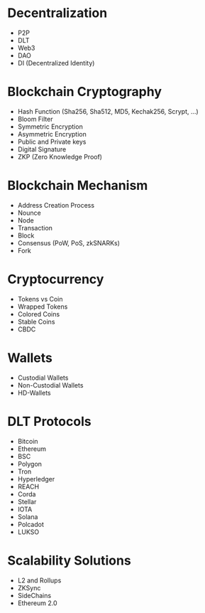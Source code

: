 
# Decentralization
- P2P
- DLT
- Web3
- DAO
- DI (Decentralized Identity)

# Blockchain Cryptography
- Hash Function (Sha256, Sha512, MD5, Kechak256, Scrypt, ...)
- Bloom Filter
- Symmetric Encryption
- Asymmetric Encryption
- Public and Private keys
- Digital Signature
- ZKP (Zero Knowledge Proof)

# Blockchain Mechanism
- Address Creation Process
- Nounce
- Node
- Transaction
- Block
- Consensus (PoW, PoS, zkSNARKs)
- Fork

# Cryptocurrency
- Tokens vs Coin
- Wrapped Tokens
- Colored Coins
- Stable Coins
- CBDC

# Wallets
- Custodial Wallets
- Non-Custodial Wallets
- HD-Wallets

# DLT Protocols
- Bitcoin
- Ethereum
- BSC
- Polygon
- Tron
- Hyperledger
- REACH
- Corda
- Stellar
- IOTA
- Solana
- Polcadot
- LUKSO

# Scalability Solutions
- L2 and Rollups
- ZKSync
- SideChains
- Ethereum 2.0
